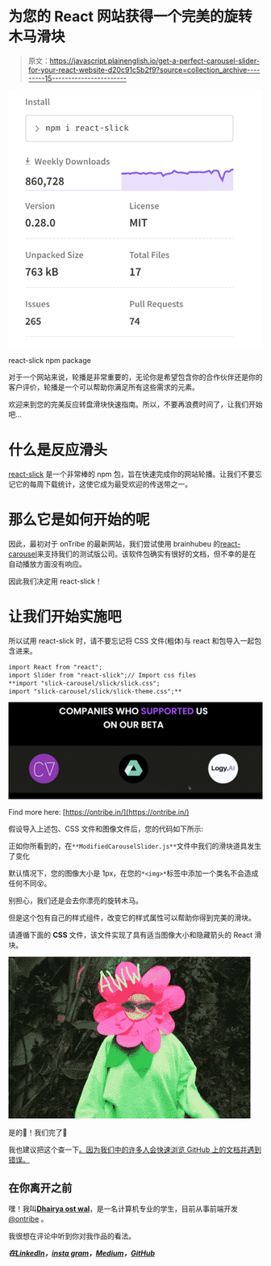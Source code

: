 # 为您的 React 网站获得一个完美的旋转木马滑块

> 原文：<https://javascript.plainenglish.io/get-a-perfect-carousel-slider-for-your-react-website-d20c91c5b2f9?source=collection_archive---------15----------------------->

![](img/069fb24e0c072c850af332904672e4f1.png)

react-slick npm package

对于一个网站来说，轮播是非常重要的，无论你是希望包含你的合作伙伴还是你的客户评价，轮播是一个可以帮助你满足所有这些需求的元素。

欢迎来到您的完美反应转盘滑块快速指南。所以，不要再浪费时间了，让我们开始吧…

# 什么是反应滑头

[react-slick](https://www.npmjs.com/package/react-slick) 是一个非常棒的 npm 包，旨在快速完成你的网站轮播。让我们不要忘记它的每周下载统计，这使它成为最受欢迎的传送带之一。

# 那么它是如何开始的呢

因此，最初对于 onTribe 的最新网站，我们尝试使用 brainhubeu 的[react-carousel](https://www.npmjs.com/package/@brainhubeu/react-carousel)来支持我们的测试版公司。该软件包确实有很好的文档，但不幸的是在自动播放方面没有响应。

因此我们决定用 react-slick！

# 让我们开始实施吧

所以试用 react-slick 时，请不要忘记将 CSS 文件(粗体)与 react 和包导入一起包含进来。

```
import React from "react";
import Slider from "react-slick";// Import css files
**import "slick-carousel/slick/slick.css";
import "slick-carousel/slick/slick-theme.css";**
```

![](img/442f9c8cd592b8ba2269283675ca975b.png)

Find more here: [https://ontribe.in/](https://ontribe.in/)

假设导入上述包、CSS 文件和图像文件后，您的代码如下所示:

正如你所看到的，在`**ModifiedCarouselSlider.js**`文件中我们的滑块道具发生了变化

默认情况下，您的图像大小是 1px，在您的`*<img>*`标签中添加一个类名不会造成任何不同😵。

别担心，我们还是会去你漂亮的旋转木马。

但是这个包有自己的样式组件，改变它的样式属性可以帮助你得到完美的滑块。

请遵循下面的 **CSS** 文件，该文件实现了具有适当图像大小和隐藏箭头的 React 滑块。

![](img/cc4e471ad1b42b60a4f81fab8c4c3dc6.png)

是的🙌！我们完了🎉

我也建议把这个查一下[。因为我们中的许多人会快速浏览 GitHub 上的文档并遇到错误。](https://codesandbox.io/s/ppwkk5l6xx)

## 在你离开之前

嘿！我叫[**Dhairya ost wal**](https://medium.com/u/ceb423b9eddd?source=post_page-----d20c91c5b2f9--------------------------------)，是一名计算机专业的学生，目前从事前端开发 [@ontribe](https://ontribe.in/) 。

我很想在评论中听到你对我作品的看法。

***在***[***LinkedIn***](https://www.linkedin.com/in/dhairyaostwal/)***，***[***insta gram***](http://instagram.com/dhairyaostwal/)***，***[***Medium***](https://medium.com/@dhairyaostwal)***，***[***GitHub***](https://github.com/dhairyaostwal)